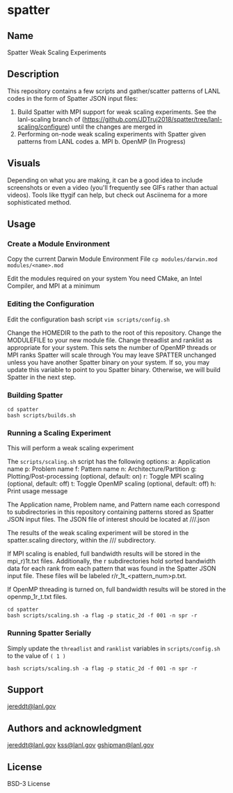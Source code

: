 # spatter

## Name
Spatter Weak Scaling Experiments

## Description
This repository contains a few scripts and gather/scatter patterns of LANL codes in the form of Spatter JSON input files:

1. Build Spatter with MPI support for weak scaling experiments. See the lanl-scaling branch of (https://github.com/JDTruj2018/spatter/tree/lanl-scaling/configure) until the changes are merged in
2. Performing on-node weak scaling experiments with Spatter given patterns from LANL codes
	a. MPI
	b. OpenMP (In Progress)

## Visuals
Depending on what you are making, it can be a good idea to include screenshots or even a video (you'll frequently see GIFs rather than actual videos). Tools like ttygif can help, but check out Asciinema for a more sophisticated method.

## Usage
### Create a Module Environment
Copy the current Darwin Module Environment File
`cp modules/darwin.mod modules/<name>.mod`

Edit the modules required on your system
You need CMake, an Intel Compiler, and MPI at a minimum

### Editing the Configuration
Edit the configuration bash script
`vim scripts/config.sh`

Change the HOMEDIR to the path to the root of this repository.
Change the MODULEFILE to your new module file.
Change threadlist and ranklist as appropriate for your system. This sets the number of OpenMP threads or MPI ranks Spatter will scale through
You may leave SPATTER unchanged unless you have another Spatter binary on your system. If so, you may update this variable to point to you Spatter binary. Otherwise, we will build Spatter in the next step.

### Building Spatter
```
cd spatter
bash scripts/builds.sh
```

### Running a Scaling Experiment
This will perform a weak scaling experiment 

The `scripts/scaling.sh` script has the following options:
	a: Application name
	p: Problem name
	f: Pattern name
	n: Architecture/Partition
	g: Plotting/Post-processing (optional, default: on)
	r: Toggle MPI scaling (optional, default: off)
	t: Toggle OpenMP scaling (optional, default: off)
	h: Print usage message

The Application name, Problem name, and Pattern name each correspond to subdirectories in this repository containing patterns stored as Spatter JSON input files.
The JSON file of interest should be located at <Arch>/<Application>/<Problem>/<Pattern>.json

The results of the weak scaling experiment will be stored in the spatter.scaling directory, within the <Arch>/<Application>/<Problem>/<Pattern> subdirectory.

If MPI scaling is enabled, full bandwidth results will be stored in the mpi_<ranks>r)1t.txt files. Additionally, the <rank>r subdirectories hold sorted bandwidth data for each rank from each pattern that was found in the Spatter JSON input file. These files will be labeled <ranks>r/<ranks>r_1t_<pattern_num>p.txt.

If OpenMP threading is turned on, full bandwidth results will be stored in the openmp_1r_<threads>t.txt files.

```
cd spatter
bash scripts/scaling.sh -a flag -p static_2d -f 001 -n spr -r
```

### Running Spatter Serially
Simply update the `threadlist` and `ranklist` variables in `scripts/config.sh` to the value of `( 1 )`

```
bash scripts/scaling.sh -a flag -p static_2d -f 001 -n spr -r
```

## Support
jereddt@lanl.gov

## Authors and acknowledgment
jereddt@lanl.gov
kss@lanl.gov
gshipman@lanl.gov

## License
BSD-3 License
